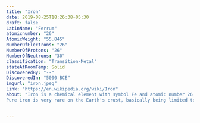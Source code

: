 ```yaml
---
title: "Iron"
date: 2019-08-25T18:26:38+05:30
draft: false
LatinName: "Ferrum"
atomicnumber: "26"
AtomicWeight: "55.845"
NumberOfElectrons: "26"
NumberOfProtons: "26"
NumberOfNeutrons: "30" 
classification: "Transition-Metal"
stateAtRoomTemp: Solid
DiscoveredBy: "--" 
DiscoveredIn: "5000 BCE"
imgurl: "iron.jpeg"
Link: "https://en.wikipedia.org/wiki/Iron"
about: "Iron is a chemical element with symbol Fe and atomic number 26. It is a metal, that belongs to the first transition series and group 8 of the periodic table. It is by mass the most common element on Earth, forming much of Earth's outer and inner core. It is the fourth most common element in the Earth's crust.
Pure iron is very rare on the Earth's crust, basically being limited to meteorites. Iron ores are quite abundant, but extracting usable metal from them requires kilns or furnaces capable of reaching 1500 °C or higher, about 500 °C higher than what is enough to smelt copper. Humans started to dominate that process in Eurasia only about 2000 BCE, and iron began to displace copper alloys for tools and weapons, in some regions, only around 1200 BCE."


---
```


